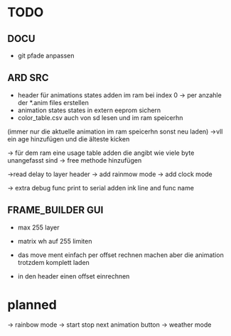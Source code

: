 # TODO

## DOCU
* git pfade anpassen


## ARD SRC

* header für animations states adden im ram bei index 0 -> per anzahle der *.anim files erstellen
* animation states states in extern eeprom sichern
* color_table.csv auch von sd lesen und im ram speicerhn

(immer nur die aktuelle animation im ram speicerhn sonst neu laden)
->vll ein age hinzufügen und die älteste kicken

-> für dem ram eine usage table adden die angibt wie viele byte unangefasst sind
-> free methode hinzufügen

->read delay to layer header
-> add rainmow mode
-> add clock mode

-> extra debug func print to serial adden ink line and func name

## FRAME_BUILDER GUI

* max 255 layer
* matrix wh auf 255 limiten


* das move ment einfach per offset rechnen machen aber die animation trotzdem komplett laden
* in den header einen offset einrechnen






# planned
-> rainbow mode
-> start stop next animation button
-> weather mode
